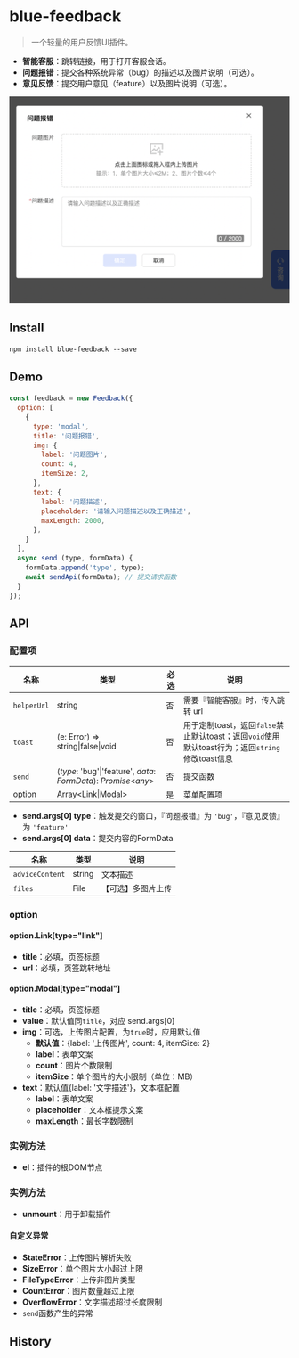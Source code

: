 # blue-feedback

> 一个轻量的用户反馈UI插件。

+ **智能客服**：跳转链接，用于打开客服会话。
+ **问题报错**：提交各种系统异常（bug）的描述以及图片说明（可选）。
+ **意见反馈**：提交用户意见（feature）以及图片说明（可选）。

<img src="https://github.com/anyblue/blue-feedback/blob/main/example/preview.png" alt="预览" style="zoom:70%;" />



## Install
```shell
npm install blue-feedback --save
```


## Demo
```javascript
const feedback = new Feedback({
  option: [
    {
      type: 'modal',
      title: '问题报错',
      img: {
        label: '问题图片',
        count: 4,
        itemSize: 2,
      },
      text: {
        label: '问题描述',
        placeholder: '请输入问题描述以及正确描述',
        maxLength: 2000,
      },
    }
  ],
  async send (type, formData) {
    formData.append('type', type);
    await sendApi(formData); // 提交请求函数
  }
});
```


## API
### 配置项

| 名称            | 类型                                                         | 必选 | 说明                                                         |
| --------------- | ------------------------------------------------------------ | ---- | ------------------------------------------------------------ |
| ```helperUrl``` | string                                                       | 否   | 需要『智能客服』时，传入跳转 url                             |
| ```toast```     | (e: Error) => string\|false\|void                            | 否   | 用于定制toast，返回```false```禁止默认toast；返回```void```使用默认toast行为；返回```string```修改toast信息 |
| ```send```      | (*type*: 'bug'\|'feature', *data*: *FormData*): *Promise*<*any*> | 否   | 提交函数                                                     |
| option          | Array<Link\|Modal>                                           | 是   | 菜单配置项                                                   |

+ **send.args[0] type**：触发提交的窗口，『问题报错』为 ```'bug'```，『意见反馈』为 ```'feature'```
+ **send.args[0] data**：提交内容的FormData

| 名称                | 类型   | 说明               |
| ------------------- | ------ | ------------------ |
| ```adviceContent``` | string | 文本描述           |
| ```files```         | File   | 【可选】多图片上传 |

### option
#### option.Link[type="link"]
+ **title**：必填，页签标题
+ **url**：必填，页签跳转地址
#### option.Modal[type="modal"]
+ **title**：必填，页签标题
+ **value**：默认值同```title```，对应 send.args[0] 
+ **img**：可选，上传图片配置，为```true```时，应用默认值
  + **默认值**：{label: '上传图片', count: 4, itemSize: 2}
  + **label**：表单文案
  + **count**：图片个数限制
  + **itemSize**：单个图片的大小限制（单位：MB）
+ **text**：默认值{label: '文字描述'}，文本框配置
  + **label**：表单文案
  + **placeholder**：文本框提示文案
  + **maxLength**：最长字数限制

### 实例方法
+ **el**：插件的根DOM节点

### 实例方法
+ **unmount**：用于卸载插件
#### 自定义异常
+ **StateError**：上传图片解析失败
+ **SizeError**：单个图片大小超过上限
+ **FileTypeError**：上传非图片类型
+ **CountError**：图片数量超过上限
+ **OverflowError**：文字描述超过长度限制
+ ```send```函数产生的异常

## History